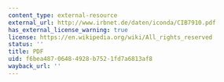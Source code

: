 ```yaml
---
content_type: external-resource
external_url: http://www.irbnet.de/daten/iconda/CIB7910.pdf
has_external_license_warning: true
license: https://en.wikipedia.org/wiki/All_rights_reserved
status: ''
title: PDF
uid: f6bea487-0648-4928-b752-1fd7a6813af8
wayback_url: ''
---
```

